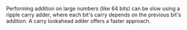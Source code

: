 Performing addition on large numbers (like 64 bits) can be slow using a ripple carry adder, where each bit's carry depends on the previous bit's addition. A carry lookahead adder offers a faster approach.
